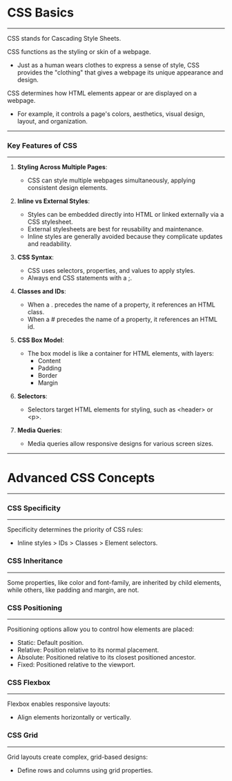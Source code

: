 # CSS Basics
---

<span class="emphasis">CSS</span> stands for <span class="emphasis">Cascading Style Sheets</span>.

<span class="emphasis">CSS</span> <span class="secondEmphasis">functions</span> as the <span class="emphasis">styling</span> or <span class="emphasis">skin</span> of a <span class="emphasis">webpage</span>.
- Just as a human wears clothes to express a sense of style, <span class="emphasis">CSS</span> provides the "clothing" that gives a webpage its unique appearance and design.

<span class="emphasis">CSS</span> determines how <span class="secondEmphasis">HTML elements</span> <span class="emphasis">appear</span> or are <span class="emphasis">displayed</span> on a <span class="emphasis">webpage</span>.
- For example, it controls a page's <span class="emphasis">colors</span>, <span class="secondEmphasis">aesthetics</span>, <span class="emphasis">visual design</span>, <span class="secondEmphasis">layout</span>, and <span class="emphasis">organization</span>.

---

### Key Features of CSS
---

1. **Styling Across Multiple Pages**:
   - <span class="emphasis">CSS</span> can style multiple webpages simultaneously, applying consistent design elements.

2. **Inline vs External Styles**:
   - Styles can be <span class="emphasis">embedded</span> directly into <span class="secondEmphasis">HTML</span> or linked externally via a <span class="emphasis">CSS stylesheet</span>.
   - External stylesheets are best for <span class="secondEmphasis">reusability</span> and <span class="emphasis">maintenance</span>.
   - Inline styles are generally avoided because they complicate <span class="secondEmphasis">updates</span> and <span class="emphasis">readability</span>.

3. **CSS Syntax**:
   - CSS uses <span class="emphasis">selectors</span>, <span class="secondEmphasis">properties</span>, and <span class="emphasis">values</span> to apply styles.
   - Always end CSS statements with a <span class="punctuationSymbol">;</span>.

4. **Classes and IDs**:
   - When a <span class="punctuationSymbol">.</span> <span class="emphasis">precedes</span> the name of a property, it references an <span class="emphasis">HTML</span> <span class="secondEmphasis">class</span>.
   - When a <span class="punctuationSymbol">#</span> <span class="emphasis">precedes</span> the name of a property, it references an <span class="emphasis">HTML</span> <span class="secondEmphasis">id</span>.

5. **CSS Box Model**:
   - The box model is like a container for <span class="secondEmphasis">HTML elements</span>, with layers:
     - <span class="emphasis">Content</span>
     - <span class="emphasis">Padding</span>
     - <span class="emphasis">Border</span>
     - <span class="emphasis">Margin</span>

6. **Selectors**:
   - Selectors target <span class="emphasis">HTML elements</span> for styling, such as <span class="codeSnip">&lt;header&gt;</span> or <span class="codeSnip">&lt;p&gt;</span>.

7. **Media Queries**:
   - Media queries allow <span class="emphasis">responsive designs</span> for various screen sizes.

---

# Advanced CSS Concepts
---

### CSS Specificity
---

<span class="emphasis">Specificity</span> determines the priority of <span class="secondEmphasis">CSS rules</span>:
- Inline styles > IDs > Classes > Element selectors.

### CSS Inheritance
---

Some properties, like <span class="emphasis">color</span> and <span class="secondEmphasis">font-family</span>, are inherited by child elements, while others, like <span class="emphasis">padding</span> and <span class="secondEmphasis">margin</span>, are not.

### CSS Positioning
---

Positioning options allow you to control how <span class="secondEmphasis">elements</span> are placed:
- <span class="emphasis">Static</span>: Default position.
- <span class="secondEmphasis">Relative</span>: Position relative to its normal placement.
- <span class="emphasis">Absolute</span>: Positioned relative to its closest positioned ancestor.
- <span class="secondEmphasis">Fixed</span>: Positioned relative to the viewport.

### CSS Flexbox
---

<span class="secondEmphasis">Flexbox</span> enables <span class="emphasis">responsive layouts</span>:
- Align <span class="emphasis">elements</span> horizontally or vertically.

### CSS Grid
---

<span class="emphasis">Grid</span> layouts create complex, <span class="secondEmphasis">grid-based designs</span>:
- Define rows and columns using grid properties.
